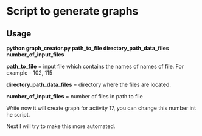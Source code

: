 # Script to generate graphs

## Usage

**python graph_creator.py path_to_file directory_path_data_files number_of_input_files**

**path_to_file** = input file which contains the names of names of file. For example - 102, 115

**directory_path_data_files** = directory where the files are located.

**number_of_input_files** = number of files in path to file

Write now it will create graph for activity 17, you can change this number int he script.

Next I will try to make this more automated.